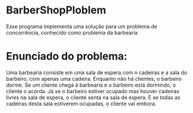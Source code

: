 # BarberShopPloblem
Esse programa implementa uma solução para um problema de concorrência, conhecido como problema da barbearia
# Enunciado do problema:
Uma barbearia consiste em uma sala de espera com n cadeiras e a sala do barbeiro, com apenas uma cadeira. Enquanto não há clientes, o barbeiro dorme. Se um cliente chega à barbearia e o barbeiro está dormindo, o cliente o acorda. Já se o barbeiro estiver ocupado mas houver cadeiras livres na sala de espera, o cliente senta na sala de espera. E se todas as cadeiras desta sala estiverem ocupadas, o cliente vai embora.
